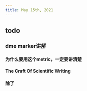 ```yaml
---
title: May 15th, 2021
---
```


## todo
### dme marker讲解
#### 为什么要用这个metric，一定要讲清楚
#### The Craft Of Scientific Writing
#### 除了
